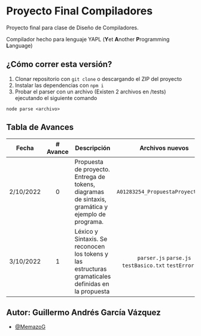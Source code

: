 # Proyecto Final Compiladores

Proyecto final para clase de Diseño de Compiladores.

Compilador hecho para lenguaje YAPL (**Y**et **A**nother **P**rogramming **L**anguage)

## ¿Cómo correr esta versión?
1. Clonar repositorio con `git clone` o descargando el ZIP del proyecto
2. Instalar las dependencias con `npm i`
3. Probar el parser con un archivo (Existen 2 archivos en /tests) ejecutando el siguiente comando
```
node parse <archivo>
```

## Tabla de Avances

| Fecha  | # Avance | Descripción | Archivos nuevos | Archivos modificados |
| :------: | :--------: | ----------- | :---------------: | :--------------------: |
| 2/10/2022| 0 | Propuesta de proyecto. Entrega de tokens, diagramas de sintaxis, gramática y ejemplo de programa. | `A01283254_PropuestaProyecto.pdf` | - |
| 3/10/2022 | 1 | Léxico y Sintaxis. Se reconocen los tokens y las estructuras gramaticales definidas en la propuesta | `parser.js` `parse.js` `testBasico.txt` `testError.txt` | - |

## Autor: Guillermo Andrés García Vázquez
- [@MemazoG](https://github.com/MemazoG)